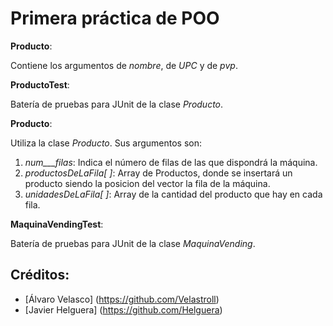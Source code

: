 # Primera práctica de POO

**Producto**:

Contiene los argumentos de _nombre_, de _UPC_ y de _pvp_.

**ProductoTest**:

Batería de pruebas para JUnit de la clase _Producto_.


**Producto**:

Utiliza la clase _Producto_.
Sus argumentos son:

1. _num___filas_: Indica el número de filas de las que dispondrá la máquina.
2. _productosDeLaFila[ ]_: Array de Productos, donde se insertará un producto siendo la posicion del vector la fila de la máquina.
3. _unidadesDeLaFila[ ]_: Array de la cantidad del producto que hay en cada fila.


**MaquinaVendingTest**:

Batería de pruebas para JUnit de la clase _MaquinaVending_.


## Créditos:

- [Álvaro Velasco] (https://github.com/Velastroll)
- [Javier Helguera] (https://github.com/Helguera)
